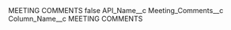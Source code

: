 <?xml version="1.0" encoding="UTF-8"?>
<CustomMetadata xmlns="http://soap.sforce.com/2006/04/metadata" xmlns:xsi="http://www.w3.org/2001/XMLSchema-instance" xmlns:xsd="http://www.w3.org/2001/XMLSchema">
    <label>MEETING COMMENTS</label>
    <protected>false</protected>
    <values>
        <field>API_Name__c</field>
        <value xsi:type="xsd:string">Meeting_Comments__c</value>
    </values>
    <values>
        <field>Column_Name__c</field>
        <value xsi:type="xsd:string">MEETING COMMENTS</value>
    </values>
</CustomMetadata>
